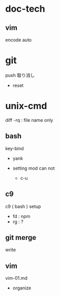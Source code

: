 
# doc-tech


## vim

encode auto


# git

push 取り消し
- reset 


# unix-cmd

diff -rq : file name only


## bash

key-bind
- yank

- setting mod can not
  - c-u


## c9

c9 ( bash ) setup

- fd : npm
- rg : ?


## git merge

write


## vim

vim-01.md
- organize



